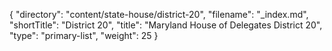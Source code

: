 {
  "directory": "content/state-house/district-20",
  "filename": "_index.md",
  "shortTitle": "District 20",
  "title": "Maryland House of Delegates District 20",
  "type": "primary-list",
  "weight": 25
}
